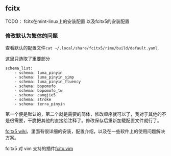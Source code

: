 ## fcitx

TODO：
fcitx在mint-linux上的安装配置
以及fcitx5的安装配置

### 修改默认为繁体的问题
查看默认的配置文件`cat ~/.local/share/fcitx5/rime/build/default.yaml`,


这里只选取了重要部分

    schema_list:
        - schema: luna_pinyin
        - schema: luna_pinyin_simp
        - schema: luna_pinyin_fluency
        - schema: bopomofo
        - schema: bopomofo_tw
        - schema: cangjie5
        - schema: stroke
        - schema: terra_pinyin

第一个便是默认的，第二个就是需要的简体，修改顺序就可以了，我对于其他的不是很需要，干脆把其他的直接给注释了。修改保存后重新加载配置文件就行了。

[fcitx5 wiki](https://wiki.archlinuxcn.org/wzh/index.php?title=Fcitx5)，里面有很详细的安装，配置介绍，以及在一些软件上的使用问题解决方案。

fcitx5 对 vim 支持的插件[fcitx.vim](https://github.com/lilydjwg/fcitx.vim)